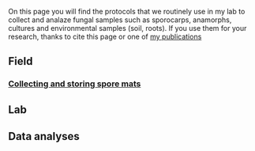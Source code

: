On this page you will find the protocols that we routinely use in my lab to collect and analaze fungal samples such as sporocarps, anamorphs, cultures and environmental samples (soil, roots).
If you use them for your research, thanks to cite this page or one of [my publications](https://www.researchgate.net/profile/Camille-Truong/publications)


## Field
### [Collecting and storing spore mats](sporemats.md)

## Lab

## Data analyses
